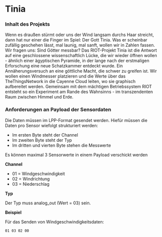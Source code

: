 # Tinia

### Inhalt des Projekts
Wenn es draußen stürmt oder uns der Wind langsam durchs Haar streicht, dann hat nur einer die Finger im Spiel: Der Gott Tinia. Was er scheinbar zufällig geschehen lässt, mal launig, mal sanft, wollen wir in Zahlen fassen. Wir fragen uns: Sind Götter messbar? Das RIOT-Projekt Tinia ist die Antwort auf eine geschlossene wissenschaftlich Lücke, die wir wieder öffnen wollen - ähnlich einer ägyptischen Pyramide, in der lange nach der erstmaligen Erforschung eine neue Schatzkammer entdeckt wurde. Ein Annäherungsversuch an eine göttliche Macht, die schwer zu greifen ist. Wir wollen einen Windmesser platzieren und die Werte über das TheThingsNetwork in die Cayenne Cloud leiten, wo sie graphisch aufbereitet werden. Gemeinsam mit dem mächtigen Betriebssystem RIOT entsteht so ein Experiment am Rande des Wahnsinns - im transzendenten Raum zwischen Himmel und Erde.

### Anforderungen an Payload der Sensordaten

Die Daten müssen im LPP-Format gesendet werden.
Hiefür müssen die Daten pro Sensor wiefolgt strukturiert werden:
- Im ersten Byte steht der Channel
- Im zweiten Byte steht der Typ
- Im dritten und vierten Byte stehen die Messwerte

Es können maximal 3 Sensorwerte in einem Payload verschickt werden

**Channel**
- 01 = Windgeschwindigkeit
- 02 = Windrichtung
- 03 = Niederschlag

**Typ**

Der Typ muss analog_out (Wert = 03) sein.

**Beispiel**

Für das Senden von Windgeschwindigkeitsdaten:

```
01 03 02 00
```


